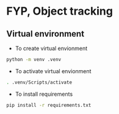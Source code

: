 # FYP, Object tracking
## Virtual environment


- To create virtual envionment

```bash
python -m venv .venv
```

- To activate virtual envionment

```bash
. .venv/Scripts/activate
```

- To install requirements
```bash
pip install -r requirements.txt
```